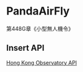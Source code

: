 # PandaAirFly
第448G章《小型無人機令》

## Insert API

[Hong Kong Observatory API](https://www.hko.gov.hk/en/weatherAPI/doc/files/HKO_Open_Data_API_Documentation.pdf)

